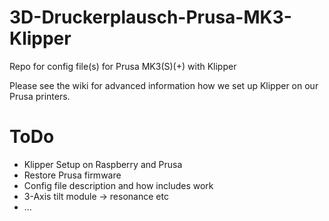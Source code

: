 # 3D-Druckerplausch-Prusa-MK3-Klipper
Repo for config file(s) for Prusa MK3(S)(+) with Klipper

Please see the wiki for advanced information how we set up Klipper on our Prusa printers.

# ToDo

- Klipper Setup on Raspberry and Prusa
- Restore Prusa firmware
- Config file description and how includes work
- 3-Axis tilt module -> resonance etc
- ...
